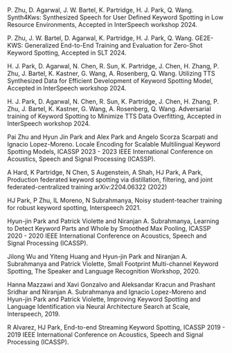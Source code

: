 P. Zhu, D. Agarwal, J. W. Bartel, K. Partridge, H. J. Park, Q. Wang. Synth4Kws: Synthesized Speech for User Defined Keyword Spotting in Low Resource Environments, Accepted in InterSpeech workshop 2024.

P. Zhu, J. W. Bartel, D. Agarwal, K. Partridge, H. J. Park, Q. Wang. GE2E-KWS: Generalized End-to-End Training and Evaluation for Zero-Shot Keyword Spotting, Accepted in SLT 2024.

H. J. Park, D. Agarwal, N. Chen, R. Sun, K. Partridge, J. Chen, H. Zhang, P. Zhu, J. Bartel, K. Kastner, G. Wang, A. Rosenberg, Q. Wang. Utilizing TTS Synthesized Data for Efficient Development of Keyword Spotting Model, Accepted in InterSpeech workshop 2024.

H. J. Park, D. Agarwal, N. Chen, R. Sun, K. Partridge, J. Chen, H. Zhang, P. Zhu, J. Bartel, K. Kastner, G. Wang, A. Rosenberg, Q. Wang. Adversarial training of Keyword Spotting to Minimize TTS Data Overfitting, Accepted in InterSpeech workshop 2024.

Pai Zhu and Hyun Jin Park and Alex Park and Angelo Scorza Scarpati and Ignacio Lopez-Moreno. Locale Encoding for Scalable Multilingual Keyword Spotting Models, ICASSP 2023 - 2023 IEEE International Conference on Acoustics, Speech and Signal Processing (ICASSP).

A Hard, K Partridge, N Chen, S Augenstein, A Shah, HJ Park, A Park, Production federated keyword spotting via distillation, filtering, and joint federated-centralized training arXiv:2204.06322 (2022)

HJ Park, P Zhu, IL Moreno, N Subrahmanya, Noisy student-teacher training for robust keyword spotting, Interspeech 2021.

Hyun-jin Park and Patrick Violette and Niranjan A. Subrahmanya, Learning to Detect Keyword Parts and Whole by Smoothed Max Pooling, ICASSP 2020 - 2020 IEEE International Conference on Acoustics, Speech and Signal Processing (ICASSP).

Jilong Wu and Yiteng Huang and Hyun-jin Park and Niranjan A. Subrahmanya and Patrick Violette, Small Footprint Multi-channel Keyword Spotting, The Speaker and Language Recognition Workshop, 2020.

Hanna Mazzawi and Xavi Gonzalvo and Aleksandar Kracun and Prashant Sridhar and Niranjan A. Subrahmanya and Ignacio Lopez-Moreno and Hyun-jin Park and Patrick Violette, Improving Keyword Spotting and Language Identification via Neural Architecture Search at Scale, Interspeech, 2019.

R Alvarez, HJ Park, End-to-end Streaming Keyword Spotting, ICASSP 2019 - 2019 IEEE International Conference on Acoustics, Speech and Signal Processing (ICASSP).